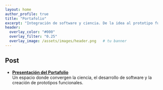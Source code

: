 ```yaml
---
layout: home
author_profile: true
title: "Portafolio"
excerpt: "Integración de software y ciencia. De la idea al prototipo funcional."
header:
  overlay_color: "#000"
  overlay_filter: "0.25"
  overlay_image: /assets/images/header.png   # tu banner
---
```


## Post

- [**Presentación del Portafolio**](/presentacion-portafolio/)
  <br>
  <span>Un espacio donde convergen la ciencia, el desarrollo de software y la creación de prototipos funcionales.</span>
